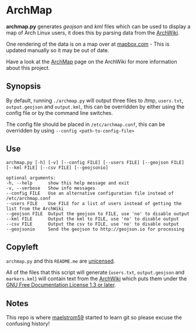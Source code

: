 ArchMap
=======

**archmap.py** generates *geojson* and *kml* files which can be used to display a map of Arch Linux users, it does this by parsing data from the [ArchWiki](https://wiki.archlinux.org/index.php/ArchMap/List).

One rendering of the data is on a map over at [mapbox.com](https://a.tiles.mapbox.com/v3/alux.hclg4eg0/page.html?secure=1#4/39.63/-104.91) - This is updated manually so it may be out of date.

Have a look at the [ArchMap](https://wiki.archlinux.org/index.php/ArchMap) page on the ArchWiki for more information about this project.


Synopsis
--------
By default, running `./archmap.py` will output three files to /tmp, `users.txt`, `output.geojson` and `output.kml`, this can be overridden by either using the config file or by the command line switches.

The config file should be placed in `/etc/archmap.conf`, this can be overridden by using `--config <path-to-config-file>`


Use
---
    archmap.py [-h] [-v] [--config FILE] [--users FILE] [--geojson FILE] [--kml FILE] [--csv FILE] [--geojsonio]

    optional arguments:
    -h, --help      show this help message and exit
    -v, --verbose   Show info messages
    --config FILE   Use an alternative configuration file instead of /etc/archmap.conf
    --users FILE    Use FILE for a list of users instead of getting the list from the ArchWiki
    --geojson FILE  Output the geojson to FILE, use 'no' to disable output
    --kml FILE      Output the kml to FILE, use 'no' to disable output
    --csv FILE      Output the csv to FILE, use 'no' to disable output
    --geojsonio     Send the geojson to http://geojson.io for processing


Copyleft
--------
`archmap.py` and this `README.me` are [unicensed](http://unlicense.org/).

All of the files that this script will generate (`users.txt`, `output.geojson` and `markers.kml`) will contain text from the [ArchWiki](https://wiki.archlinux.org/index.php/ArchMap/List) which puts them under the [GNU Free Documentation License 1.3 or later](http://www.gnu.org/copyleft/fdl.html).


Notes
-----
This repo is where [maelstrom59](https://github.com/maelstrom59) started to learn git so please excuse the confusing history!
